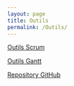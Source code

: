 ```yaml
---
layout: page
title: Outils
permalink: /Outils/
---
```


[Outils Scrum](https://github.com/reseau-2020/projet-three/projects/1)

[Outils Gantt](https://github.com/reseau-2020/projet-three/raw/master/Gantt_projet_3.xlsx)

[Repository GitHub](https://github.com/reseau-2020/projet-three)
